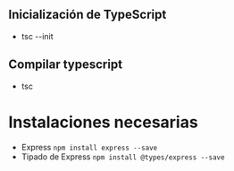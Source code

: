 ## Inicialización de TypeScript
- tsc --init

## Compilar typescript
- tsc

# Instalaciones necesarias
- Express `npm install express --save`
- Tipado de Express `npm install @types/express --save`
